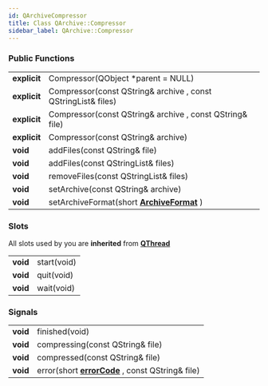 ```yaml
---
id: QArchiveCompressor
title: Class QArchive::Compressor
sidebar_label: QArchive::Compressor
---
```


### Public Functions

|                                   |                                                                                   |
|-----------------------------------|-----------------------------------------------------------------------------------|
| **explicit**                      | Compressor(QObject *parent = NULL)                                                |
| **explicit**                      | Compressor(const QString& archive , const QStringList& files)                     |
| **explicit**                      | Compressor(const QString& archive , const QString& file)                          |
| **explicit**                      | Compressor(const QString& archive)                                                |
| **void**                          | addFiles(const QString& file)                                                     |
| **void**                          | addFiles(const QStringList& files)                                                |
| **void**                          | removeFiles(const QStringList& files)                                             |
| **void**                          | setArchive(const QString& archive)                                                |
| **void**                          | setArchiveFormat(short **[ArchiveFormat](QArchiveFormats.md)** )                  |

### Slots

All slots used by you are **inherited** from **[QThread](http://doc.qt.io/qt-5/qthread.html)**

|               |             |
|---------------|-------------|
| **void**  	| start(void) |
| **void**      | quit(void)  |
| **void**      | wait(void)  |

### Signals

|                     |                                                                                 |
|---------------------|---------------------------------------------------------------------------------|
| **void**            | finished(void)                        	                                        |
| **void**    	      | compressing(const QString& file)                                                |
| **void**    	      | compressed(const QString& file)                                       	        |
| **void**  	      | error(short **[errorCode](QArchiveErrorCodes.md)** , const QString& file)	    |   
